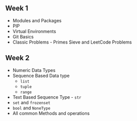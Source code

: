 
## Week 1
- Modules and Packages
- PIP
- Virtual Environments
- Git Basics
- Classic Problems - Primes Sieve and LeetCode Problems

## Week 2
- Numeric Data Types
- Sequence Based Data type
	- `list`
	- `tuple` 
	- `range`
- Text Based Sequence Type - `str`
- `set` and `frozenset`
- `bool` and `NoneType`
- All common Methods and operations